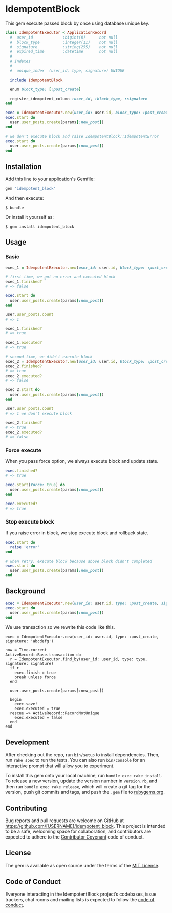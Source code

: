 # IdempotentBlock

This gem execute passed block by once using database unique key.  

```ruby
class IdempotentExecutor < ApplicationRecord
  #  user_id             :bigint(8)      not null
  #  block_type          :integer(11)    not null
  #  signature           :string(255)    not null
  #  expired_time        :datetime       not null
  #
  # Indexes
  #
  #  unique_index  (user_id, type, signature) UNIQUE

  include IdempotentBlock

  enum block_type: [:post_create]

  register_idempotent_column :user_id, :block_type, :signature
end

exec = IdempotentExecutor.new(user_id: user.id, block_type: :post_create, signature: 'abcdefg')
exec.start do
  user.user_posts.create(params[:new_post])
end

# we don't execute block and raise IdempotentBlock::IdempotentError
exec.start do
  user.user_posts.create(params[:new_post])
end
```

## Installation

Add this line to your application's Gemfile:

```ruby
gem 'idempotent_block'
```

And then execute:

    $ bundle

Or install it yourself as:

    $ gem install idempotent_block

## Usage

### Basic
```ruby
exec_1 = IdempotentExecutor.new(user_id: user.id, block_type: :post_create, signature: 'abcdefg')

# first time, we got no error and executed block 
exec_1.finished?
# => false

exec.start do
  user.user_posts.create(params[:new_post])
end

user.user_posts.count
# => 1

exec_1.finished?
# => true

exec_1.executed?
# => true

# second time, we didn't execute block
exec_2 = IdempotentExecutor.new(user_id: user.id, block_type: :post_create, signature: 'abcdefg')
exec_2.finished?
# => true
exec_2.executed?
# => false

exec_2.start do
  user.user_posts.create(params[:new_post])
end

user.user_posts.count
# => 1 we don't execute block

exec_2.finished?
# => true
exec_2.executed?
# => false
```

### Force execute
When you pass force option, we always execute block and update state.

```ruby
exec.finished?
# => true

exec.start(force: true) do
  user.user_posts.create(params[:new_post])
end

exec.executed?
# => true
```

### Stop execute block
If you raise error in block, we stop execute block and rollback state.

```ruby
exec.start do
  raise 'error'
end

# when retry, execute block because above block didn't completed
exec.start do
  user.user_posts.create(params[:new_post])
end

```

## Background
```ruby
exec = IdemponentExecutor.new(user_id: user.id, type: :post_create, signature: 'abcdefg')
exec.start do
  user.user_posts.create(params[:new_post])
end
```

We use transaction so we rewrite this code like this. 

```
exec = IdempotentExecutor.new(user_id: user.id, type: :post_create, signature: 'abcdefg')

now = Time.current
ActiveRecord::Base.transaction do
  r = IdempotentExecutor.find_by(user_id: user_id, type: type, signature: signature)
  if r
    exec.finish = true
    break unless force
  end 

  user.user_posts.create(params[:new_post])

  begin
    exec.save!
    exec.executed = true
  rescue => ActiveRecord::RecordNotUnique
    exec.executed = false
  end 
end
```

## Development

After checking out the repo, run `bin/setup` to install dependencies. Then, run `rake spec` to run the tests. You can also run `bin/console` for an interactive prompt that will allow you to experiment.

To install this gem onto your local machine, run `bundle exec rake install`. To release a new version, update the version number in `version.rb`, and then run `bundle exec rake release`, which will create a git tag for the version, push git commits and tags, and push the `.gem` file to [rubygems.org](https://rubygems.org).

## Contributing

Bug reports and pull requests are welcome on GitHub at https://github.com/[USERNAME]/idempotent_block. This project is intended to be a safe, welcoming space for collaboration, and contributors are expected to adhere to the [Contributor Covenant](http://contributor-covenant.org) code of conduct.

## License

The gem is available as open source under the terms of the [MIT License](https://opensource.org/licenses/MIT).

## Code of Conduct

Everyone interacting in the IdempotentBlock project’s codebases, issue trackers, chat rooms and mailing lists is expected to follow the [code of conduct](https://github.com/[USERNAME]/idempotent_block/blob/master/CODE_OF_CONDUCT.md).

